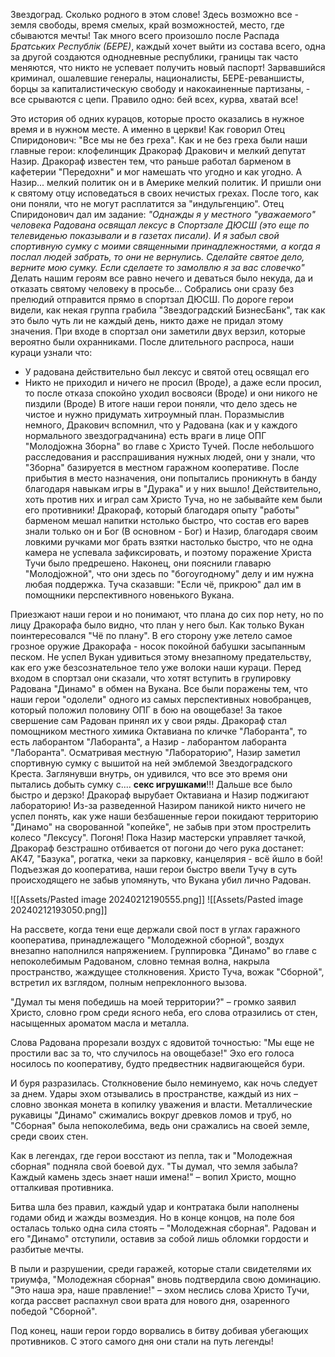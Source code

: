 
Звездоград. Сколько родного в этом слове! Здесь возможно все  - земля свободы, время смелых, край возможностей, место, где сбываются мечты! Так много всего произошло после Распада *Братських Республік (БЕРЕ)*, каждый хочет выйти из состава всего, одна за другой создаются однодневные республики, границы так часто меняются, что никто не успевает получить новый паспорт! Зарвавшийся криминал, ошалевшие генералы, националисты, БЕРЕ-реваншисты, борцы за капиталистическую свободу и накокаиненные партизаны, - все срываются с цепи. Правило одно: бей всех, курва, хватай все!

Это история об одних курацов, которые просто оказались в нужное время и в нужном месте. А именно в церкви! Как говорил Отец Спиридонович: "Все мы не без греха". Как и не без греха были наши главные герои: клофелинщик Дракораф Дракович и мелкий депутат Назир. Дракораф известен тем, что раньше работал барменом в кафетерии "Передохни" и мог намешать что угодно и как угодно. А Назир... мелкий политик он и в Америке мелкий политик. И пришли они к святому отцу исповедаться в своих нечистых грехах. После того, как они поняли, что не могут расплатится за "индульгенцию". Отец Спиридонович дал им задание: 
*"Однажды я у местного "уважаемого" человека Радована освящал лексус в Спортзале ДЮСШ (это еще по телевиденью показывали и в газетах писали). И я забыл свой спортивную сумку с моими священными принадлежностями, а когда я послал людей забрать, то они не вернулись. Сделайте святое дело, верните мою сумку. Если сделаете то замолвлю я за вас словечко"*
Делать нашим героям все равно нечего и деваться было некуда, да и отказать святому человеку в просьбе... Собрались они сразу без прелюдий отправится прямо в спортзал ДЮСШ. По дороге герои видели, как некая группа грабила "Звездоградский БизнесБанк", так как это было чуть ли не каждый день, никто даже не придал этому значения. При входе в спортзал они заметили двух верзил, которые вероятно были охранниками. После длительного распроса, наши кураци узнали что:
- У радована действительно был лексус и святой отец освящал его
- Никто не приходил и ничего не просил (Вроде), а даже если просил, то после отказа спокойно уходил восвояси (Вроде) и они никого не пиздили (Вроде)
В итоге наши герои поняли, что дело здесь не чистое и нужно придумать хитроумный план. Поразмыслив немного, Дракович вспомнил, что у Радована (как и у каждого нормального звездоградчанина) есть враги в лице ОПГ "Молодjожна Зборна" во главе с Христо Тучей.  После небольшого расследования и расспрашивания нужных людей, они у знали, что "Зборна" базируется в местном гаражном кооперативе. После прибытия в место назначения, они попытались проникнуть в банду благодаря навыкам игры в "Дурака" и у них вышло! Действительно, хоть против них и играл сам Христо Туча, но не забывайте кем были его противники! Дракораф, который благодаря опыту "работы" барменом мешал напитки нстолько быстро, что состав его варев знали только он и Бог (В основном - Бог) и Назир, благодаря своим ловкими ручками мог брать взятки настолько быстро, что не одна камера не успевала зафиксировать, и поэтому поражение Христа Тучи было предрешено. Наконец, они пояснили главарю "Молодjожной", что они здесь по "богоугодному" делу и им нужна любая поддержка. Туча сказавши: "Если чё, прикрою" дал им в помощники перспективного новенького Вукана.  

Приезжают наши герои и но понимают, что плана до сих пор нету, но по лицу Дракорафа было видно, что план у него был. Как только Вукан поинтересовался "Чё по плану". В его сторону уже летело самое грозное оружие Дракорафа - носок покойной бабушки засыпанным песком. Не успел Вукан удивиться этому внезапному предательству, как его уже безсознательное тело уже волоки наши кураци. Перед входом в спортзал они сказали, что хотят вступить в групировку Радована "Динамо" в обмен на Вукана. Все были поражены тем, что наши герои "одолели" одного из самых перспективных новобранцев, который положил половину ОПГ в бою на овощебазе! За такое свершение сам Радован принял их у свои ряды. Дракораф стал помощником местного химика Октавиана по кличке "Лаборанта", то есть лаборантом "Лаборанта", а Назир - лаборантом лаборанта "Лаборанта". Осматривая местную "Лабораторию", Назир заметил спортивную сумку с вышитой на ней эмблемой Звездоградского Креста. Заглянувши внутрь, он удивился, что все это время они пытались добыть сумку с.... **секс игрушками**!!!  Дальше все было быстро и дерзко! Дракораф вырубает Октавиана и Назир поджигают лабораторию! Из-за разведенной Назиром паникой никто ничего не успел понять, как уже наши безбашенные герои покидают территорию "Динамо" на сворованной "копейке", не забыв при этом прострелить колесо "Лексусу". Погоня! Пока Назир мастерски управляет тачкой, Дракораф безстрашно отбивается от погони до чего рука достанет: АК47, "Базука", рогатка, чеки за парковку, канцелярия - всё йшло в бой! Подъезжая до кооператива, наши герои быстро ввели Тучу в суть происходящего не забыв упомянуть, что Вукана убил лично Радован. 

![[Assets/Pasted image 20240212190555.png]]
![[Assets/Pasted image 20240212193050.png]]


На рассвете, когда тени еще держали свой пост в углах гаражного кооператива, принадлежащего "Молодежной сборной", воздух внезапно наполнился напряжением. Группировка "Динамо" во главе с непоколебимым Радованом, словно темная волна, накрыла пространство, жаждущее столкновения. Христо Туча, вожак "Сборной", встретил их взглядом, полным непреклонного вызова.

"Думал ты меня победишь на моей территории?" – громко заявил Христо, словно гром среди ясного неба, его слова отразились от стен, насыщенных ароматом масла и металла.

Слова Радована прорезали воздух с ядовитой точностью: "Мы еще не простили вас за то, что случилось на овощебазе!" Эхо его голоса носилось по кооперативу, будто предвестник надвигающейся бури.

И буря разразилась. Столкновение было неминуемо, как ночь следует за днем. Удары эхом отзывались в пространстве, каждый из них – словно звонкая монета в копилку уважения и власти. Металлические рукавицы "Динамо" сжимались вокруг древков ломов и труб, но "Сборная" была непоколебима, ведь они сражались на своей земле, среди своих стен.

Как в легендах, где герои восстают из пепла, так и "Молодежная сборная" подняла свой боевой дух. "Ты думал, что земля забыла? Каждый камень здесь знает наши имена!" – вопил Христо, мощно отталкивая противника.

Битва шла без правил, каждый удар и контратака были наполнены годами обид и жажды возмездия. Но в конце концов, на поле боя осталась только одна сила стоять – "Молодежная сборная". Радован и его "Динамо" отступили, оставив за собой лишь обломки гордости и разбитые мечты.

В пыли и разрушении, среди гаражей, которые стали свидетелями их триумфа, "Молодежная сборная" вновь подтвердила свою доминацию. "Это наша эра, наше правление!" – эхом неслись слова Христо Тучи, когда рассвет распахнул свои врата для нового дня, озаренного победой "Сборной".

Под конец, наши герои гордо ворвались в битву добивая убегающих противников. С этого самого дня они стали на путь легенды!  